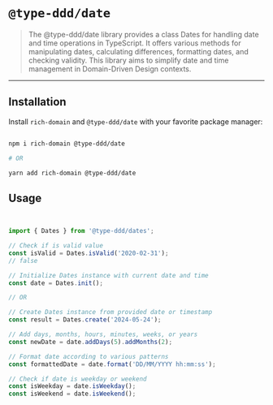 # `@type-ddd/date`

> The @type-ddd/date library provides a class Dates for handling date and time operations in TypeScript. It offers various methods for manipulating dates, calculating differences, formatting dates, and checking validity. This library aims to simplify date and time management in Domain-Driven Design contexts.

---

## Installation

Install `rich-domain` and `@type-ddd/date` with your favorite package manager:

```sh

npm i rich-domain @type-ddd/date

# OR

yarn add rich-domain @type-ddd/date

```
 ## Usage

 ```ts


import { Dates } from '@type-ddd/dates';

// Check if is valid value
const isValid = Dates.isValid('2020-02-31');
// false

// Initialize Dates instance with current date and time
const date = Dates.init();

// OR

// Create Dates instance from provided date or timestamp
const result = Dates.create('2024-05-24');

// Add days, months, hours, minutes, weeks, or years
const newDate = date.addDays(5).addMonths(2);

// Format date according to various patterns
const formattedDate = date.format('DD/MM/YYYY hh:mm:ss');

// Check if date is weekday or weekend
const isWeekday = date.isWeekday();
const isWeekend = date.isWeekend();

 ```

